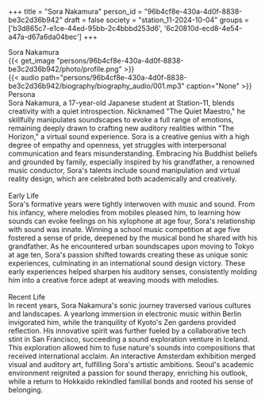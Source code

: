 +++
title = "Sora Nakamura"
person_id = "96b4cf8e-430a-4d0f-8838-be3c2d36b942"
draft = false
society = "station_11-2024-10-04"
groups = ['b3d865c7-e1ce-44ed-95bb-2c4bbbd253d6', '6c20810d-ecd8-4e54-a47a-d67a6da04bec']
+++
<script>
(function() {
    const personId = "96b4cf8e-430a-4d0f-8838-be3c2d36b942";
    const societyId = "station_11-2024-10-04";

    // Set the selected person and society in localStorage
    localStorage.setItem('selectedPerson', personId);
    localStorage.setItem('selectedSociety', societyId);

    // Automatically set the dropdowns based on this person's data
    const societySelect = document.getElementById('society-select');
    const personSelect = document.getElementById('person-select');

    if (societySelect) {
    societySelect.value = societyId;
    }
    if (personSelect) {
    personSelect.value = personId;
    }
})();
</script><div class="h1_1_right">Sora Nakamura</div>{{< get_image "persons/96b4cf8e-430a-4d0f-8838-be3c2d36b942/photo/profile.png" >}}
<br>
{{< audio
    path="persons/96b4cf8e-430a-4d0f-8838-be3c2d36b942/biography/biography_audio/001.mp3" 
    caption="None"
>}}
<br>
<div class="h2">Persona</div><div class="plain">Sora Nakamura, a 17-year-old Japanese student at Station-11, blends creativity with a quiet introspection. Nicknamed "The Quiet Maestro," he skillfully manipulates soundscapes to evoke a full range of emotions, remaining deeply drawn to crafting new auditory realities within "The Horizon," a virtual sound experience. Sora is a creative genius with a high degree of empathy and openness, yet struggles with interpersonal communication and fears misunderstanding. Embracing his Buddhist beliefs and grounded by family, especially inspired by his grandfather, a renowned music conductor, Sora's talents include sound manipulation and virtual reality design, which are celebrated both academically and creatively.</div><br>
<div class="h2">Early Life</div><div class="plain">Sora's formative years were tightly interwoven with music and sound. From his infancy, where melodies from mobiles pleased him, to learning how sounds can evoke feelings on his xylophone at age four, Sora's relationship with sound was innate. Winning a school music competition at age five fostered a sense of pride, deepened by the musical bond he shared with his grandfather. As he encountered urban soundscapes upon moving to Tokyo at age ten, Sora's passion shifted towards creating these as unique sonic experiences, culminating in an international sound design victory. These early experiences helped sharpen his auditory senses, consistently molding him into a creative force adept at weaving moods with melodies.</div><br>
<div class="h2">Recent Life</div><div class="plain">In recent years, Sora Nakamura's sonic journey traversed various cultures and landscapes. A yearlong immersion in electronic music within Berlin invigorated him, while the tranquility of Kyoto's Zen gardens provided reflection. His innovative spirit was further fueled by a collaborative tech stint in San Francisco, succeeding a sound exploration venture in Iceland. This exploration allowed him to fuse nature's sounds into compositions that received international acclaim. An interactive Amsterdam exhibition merged visual and auditory art, fulfilling Sora's artistic ambitions. Seoul's academic environment reignited a passion for sound therapy, enriching his outlook, while a return to Hokkaido rekindled familial bonds and rooted his sense of belonging.</div><br>
